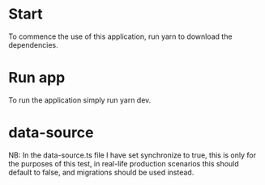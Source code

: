 # Start
To commence the use of this application, run yarn to download the dependencies.

# Run app
To run the application simply run yarn dev.

# data-source
NB: In the data-source.ts file I have set synchronize to true, this is only for the purposes of this test, in real-life production scenarios this should default to false, and migrations should be used instead.
